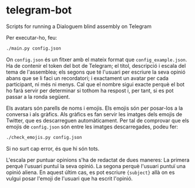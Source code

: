 # telegram-bot

Scripts for running a Dialoguem blind assembly on Telegram

Per executar-ho, feu:

```sh
./main.py config.json
```

On `config.json` és un fitxer amb el mateix format que `config_example.json`.
Ha de contenir el token del bot de Telegram;
el títol, descripció i escala del tema de l'assemblea;
els segons que té l'usuari per escriure la seva opinió
abans que se li faci un recordatori;
i exactament un avatar per cada participant, ni més ni menys.
Cal que el nombre sigui exacte perquè
el bot ho farà servir per determinar si tothom ha respost i, per tant,
si es pot passar a la ronda següent.

Els avatars són parells de noms i emojis.
Els emojis són per posar-los a la conversa i als gràfics.
Als gràfics es fan servir les imatges dels emojis de Twitter,
que es descarreguen automàticament.
Per tal de comprovar que els emojis de `config.json`
són entre les imatges descarregades, podeu fer:

```sh
./check_emojis.py config.json
```

Si no surt cap error, és que hi són tots.

L'escala per puntuar opinions s'ha de redactat de dues maneres:
La primera perquè l'usuari puntuï la seva opinió.
La segona perquè l'usuari puntuï una opinió aliena.
En aquest últim cas, es pot escriure `{subject}`
allà on es vulgui posar l'emoji de l'usuari que ha escrit l'opinió.
